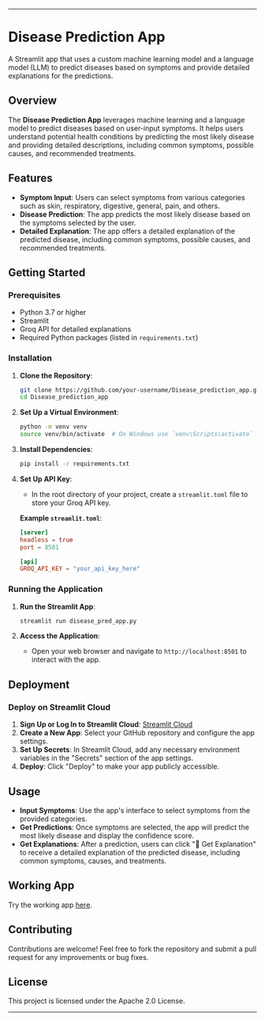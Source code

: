 
---

# Disease Prediction App

A Streamlit app that uses a custom machine learning model and a language model (LLM) to predict diseases based on symptoms and provide detailed explanations for the predictions.

## Overview

The **Disease Prediction App** leverages machine learning and a language model to predict diseases based on user-input symptoms. It helps users understand potential health conditions by predicting the most likely disease and providing detailed descriptions, including common symptoms, possible causes, and recommended treatments.

## Features

* **Symptom Input**: Users can select symptoms from various categories such as skin, respiratory, digestive, general, pain, and others.
* **Disease Prediction**: The app predicts the most likely disease based on the symptoms selected by the user.
* **Detailed Explanation**: The app offers a detailed explanation of the predicted disease, including common symptoms, possible causes, and recommended treatments.

## Getting Started

### Prerequisites

* Python 3.7 or higher
* Streamlit
* Groq API for detailed explanations
* Required Python packages (listed in `requirements.txt`)

### Installation

1. **Clone the Repository**:

   ```bash
   git clone https://github.com/your-username/Disease_prediction_app.git
   cd Disease_prediction_app
   ```

2. **Set Up a Virtual Environment**:

   ```bash
   python -m venv venv
   source venv/bin/activate  # On Windows use `venv\Scripts\activate`
   ```

3. **Install Dependencies**:

   ```bash
   pip install -r requirements.txt
   ```

4. **Set Up API Key**:

   * In the root directory of your project, create a `streamlit.toml` file to store your Groq API key.

   **Example `streamlit.toml`**:

   ```toml
   [server]
   headless = true
   port = 8501

   [api]
   GROQ_API_KEY = "your_api_key_here"
   ```

### Running the Application

1. **Run the Streamlit App**:

   ```bash
   streamlit run disease_pred_app.py
   ```

2. **Access the Application**:

   * Open your web browser and navigate to `http://localhost:8501` to interact with the app.

## Deployment

### Deploy on Streamlit Cloud

1. **Sign Up or Log In to Streamlit Cloud**: [Streamlit Cloud](https://streamlit.io/cloud)
2. **Create a New App**: Select your GitHub repository and configure the app settings.
3. **Set Up Secrets**: In Streamlit Cloud, add any necessary environment variables in the "Secrets" section of the app settings.
4. **Deploy**: Click "Deploy" to make your app publicly accessible.

## Usage

* **Input Symptoms**: Use the app's interface to select symptoms from the provided categories.
* **Get Predictions**: Once symptoms are selected, the app will predict the most likely disease and display the confidence score.
* **Get Explanations**: After a prediction, users can click "💬 Get Explanation" to receive a detailed explanation of the predicted disease, including common symptoms, causes, and treatments.

## Working App

Try the working app [here](https://diseasepredictionapp-j9prwxvkgbmtmhprrtuzvi.streamlit.app/).

## Contributing

Contributions are welcome! Feel free to fork the repository and submit a pull request for any improvements or bug fixes.

## License

This project is licensed under the Apache 2.0 License.

---

